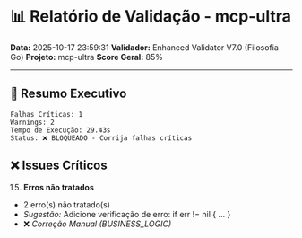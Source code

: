 # 📊 Relatório de Validação - mcp-ultra

**Data:** 2025-10-17 23:59:31
**Validador:** Enhanced Validator V7.0 (Filosofia Go)
**Projeto:** mcp-ultra
**Score Geral:** 85%

---

## 🎯 Resumo Executivo

```
Falhas Críticas: 1
Warnings: 2
Tempo de Execução: 29.43s
Status: ❌ BLOQUEADO - Corrija falhas críticas
```

## ❌ Issues Críticos

15. **Erros não tratados**
   - 2 erro(s) não tratado(s)
   - *Sugestão:* Adicione verificação de erro: if err != nil { ... }
   - ❌ *Correção Manual (BUSINESS_LOGIC)*

